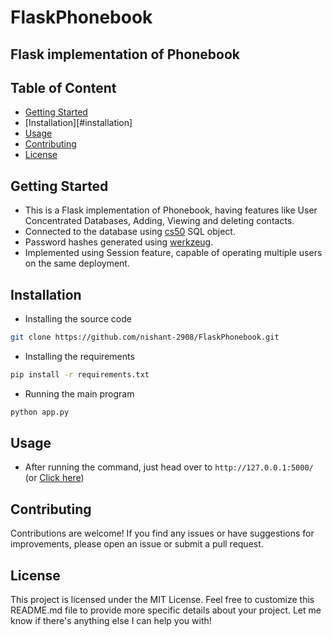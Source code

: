 # FlaskPhonebook

## Flask implementation of Phonebook
## Table of Content
- [Getting Started](#getting-started)
- [Installation][#installation]
- [Usage](#usage)
- [Contributing](#contributing)
- [License](#license)

## Getting Started
- This is a Flask implementation of Phonebook, having features like User Concentrated Databases, Adding, Viewing and deleting contacts.
- Connected to the database using [cs50](https://www.pypi.org/cs50) SQL object.
- Password hashes generated using [werkzeug](https://www.pypi.org/werkzeug).
- Implemented using Session feature, capable of operating multiple users on the same deployment.

## Installation

- Installing the source code
```bash
git clone https://github.com/nishant-2908/FlaskPhonebook.git
```

- Installing the requirements
```bash
pip install -r requirements.txt
```

- Running the main program
```bash
python app.py
```

## Usage
- After running the command, just head over to `http://127.0.0.1:5000/` (or [Click here](http://127.0.0.1:5000/))

## Contributing
Contributions are welcome! If you find any issues or have suggestions for improvements, please open an issue or submit a pull request.

## License
This project is licensed under the MIT License.
Feel free to customize this README.md file to provide more specific details about your project.
Let me know if there's anything else I can help you with!